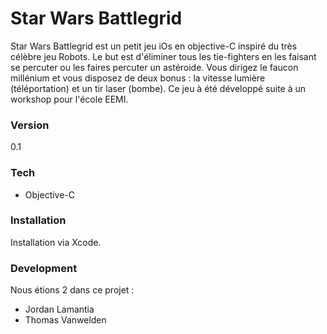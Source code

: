 # Star Wars Battlegrid

Star Wars Battlegrid est un petit jeu iOs en objective-C inspiré du très célèbre jeu Robots.
Le but est d'éliminer tous les tie-fighters en les faisant se percuter ou les faires percuter un astéroide. Vous dirigez le faucon millénium et vous disposez de deux bonus : la vitesse lumière (téléportation) et un tir laser (bombe).
Ce jeu à été développé suite à un workshop pour l'école EEMI.

### Version
0.1

### Tech
* Objective-C

### Installation

Installation via Xcode.

### Development
Nous étions 2 dans ce projet :

* Jordan Lamantia
* Thomas Vanwelden
